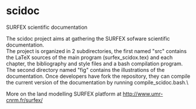 # scidoc
SURFEX scientific documentation

The scidoc project aims at gathering the SURFEX sofware scientific documentation.\
The project is organized in 2 subdirectories, the first named "src" contains the LaTeX sources of the main program (surfex_scidox.tex) and each chapter, the bibliography and style files and a bash compilation program. The second directory named "fig" contains the illustrations of the documentation. Once developers have fork the repository, they can compile the current version of the documentation by running compile_scidoc.bash.\

More on the land modelling SURFEX platform at http://www.umr-cnrm.fr/surfex/

